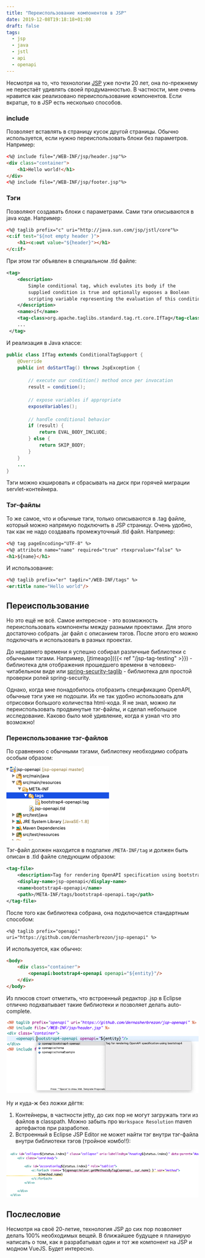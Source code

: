 ```yaml
---
title: "Переиспользование компонентов в JSP"
date: 2019-12-08T19:18:18+01:00
draft: false
tags:
  - jsp
  - java
  - jstl
  - api
  - openapi
---
```

Несмотря на то, что технологии [JSP](https://en.wikipedia.org/wiki/JavaServer_Pages) уже почти 20 лет, она по-прежнему не перестаёт удивлять своей продуманностью. В частности, мне очень нравится как реализовано переиспользование компонентов. Если вкратце, то в JSP есть несколько способов.

### include 

Позволяет вставлять в страницу кусок другой страницы. Обычно используется, если нужно переиспользовать блоки без параметров. Например:

```html
<%@ include file="/WEB-INF/jsp/header.jsp"%>
<div class="container">
	<h1>Hello world!</h1>
</div>
<%@ include file="/WEB-INF/jsp/footer.jsp"%>
```

### Тэги

Позволяют создавать блоки с параметрами. Сами тэги описываются в java коде. Например:

```html
<%@ taglib prefix="c" uri="http://java.sun.com/jsp/jstl/core"%>
<c:if test="${not empty header }">
	<h1><c:out value="${header}"></h1>
</c:if>
```

При этом тэг объявлен в специальном .tld файле:

```xml
<tag>
    <description>
        Simple conditional tag, which evalutes its body if the
        supplied condition is true and optionally exposes a Boolean
        scripting variable representing the evaluation of this condition
    </description>
    <name>if</name>
    <tag-class>org.apache.taglibs.standard.tag.rt.core.IfTag</tag-class>
    ...
 </tag>
```

И реализация в Java классе:

```java
public class IfTag extends ConditionalTagSupport {
    @Override
    public int doStartTag() throws JspException {

        // execute our condition() method once per invocation
        result = condition();

        // expose variables if appropriate
        exposeVariables();

        // handle conditional behavior
        if (result) {
            return EVAL_BODY_INCLUDE;
        } else {
            return SKIP_BODY;
        }
    }
    ...
}
```

Тэги можно кэшировать и сбрасывать на диск при горячей миграции servlet-контейнера. 

### Тэг-файлы

То же самое, что и обычные тэги, только описываются в .tag файле, который можно напрямую подключить в JSP страницу. Очень удобно, так как не надо создавать промежуточный .tld файл. Например:

```html
<%@ tag pageEncoding="UTF-8" %>
<%@ attribute name="name" required="true" rtexprvalue="false" %>
<h1>${name}</h1>
```

И использование:

```html
<%@ taglib prefix="er" tagdir="/WEB-INF/tags" %>
<er:title name="Hello world"/>
```

## Переиспользование

Но это ещё не всё. Самое интересное - это возможность переиспользовать компоненты между разными проектами. Для этого достаточно собрать .jar файл с описанием тэгов. После этого его можно подключать и использовать в разных проектах.

До недавнего времени я успешно собирал различные библиотеки с обычными тэгами. Например, [jtimeago]({{< ref "/jsp-tag-testing" >}}) - библиотека для отображения прошедшего времени в человеко-читабельном виде или [spring-security-taglib](https://github.com/dernasherbrezon/spring-security-taglib) - библиотека для простой проверки ролей spring-security.

Однако, когда мне понадобилось отобразить спецификацию OpenAPI, обычные тэги уже не подошли. Их не так удобно использовать для отрисовки большого количества html-кода. Я не знал, можно ли переиспользовать продвинутые тэг-файлы, и сделал небольшое исследование. Каково было моё удивление, когда я узнал что это возможно!

### Переиспользование тэг-файлов

По сравнению с обычными тэгами, библиотеку необходимо собрать особым образом:

![](img/1.png)

Тэг-файл должен находится в подпапке ```/META-INF/tag``` и должен быть описан в .tld файле следующим образом:

```xml
<tag-file>
	<description>Tag for rendering OpenAPI specification using bootstrap4</description>
	<display-name>jsp-openapi</display-name>
	<name>bootstrap4-openapi</name>
	<path>/META-INF/tags/bootstrap4-openapi.tag</path>
</tag-file>
```

После того как библиотека собрана, она подключается стандартным способом:

```
<%@ taglib prefix="openapi" uri="https://github.com/dernasherbrezon/jsp-openapi" %>
```

И используется, как обычно:

```html
<body>
	<div class="container">
		<openapi:bootstrap4-openapi openapi="${entity}"/>
	</div>
</body>
```

Из плюсов стоит отметить, что встроенный редактор .jsp в Eclipse отлично подхватывает такие библиотеки и позволяет делать auto-complete.

![](img/2.png)

Ну и куда-ж без ложки дёгтя:

1. Контейнеры, в частности jetty, до сих пор не могут загружать тэги из файлов в classpath. Можно забыть про ```Workspace Resolution``` maven артефактов при разработке.
2. Встроенный в Eclipse JSP Editor не может найти тэг внутри тэг-файла внутри библиотеки тэгов (тройное комбо!!):

![](img/3.png)

## Послесловие

Несмотря на своё 20-летие, технология JSP до сих пор позволяет делать 100% необходимых вещей. В ближайшее будущее я планирую написать о том, как я разрабатывал один и тот же компонент на JSP и модном VueJS. Будет интересно.
